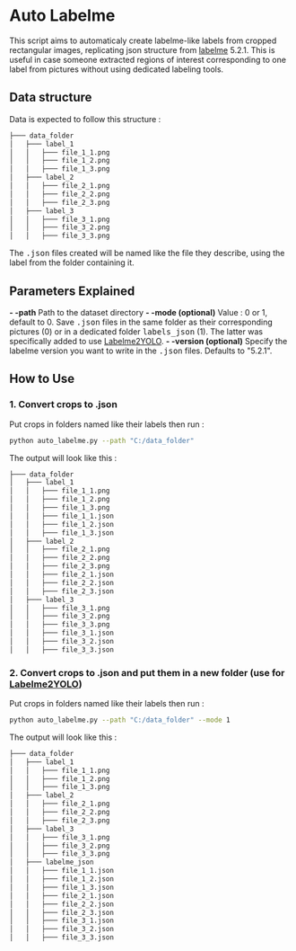 # Auto Labelme

This script aims to automaticaly create labelme-like labels from cropped rectangular images, replicating json structure from [labelme](https://github.com/wkentaro/labelme) 5.2.1. This is useful in case someone extracted regions of interest corresponding to one label from pictures without using dedicated labeling tools.

## Data structure
Data is expected to follow this structure : 
```bash
├─── data_folder
│   ├─── label_1
│   │   ├─── file_1_1.png
│   │   ├─── file_1_2.png
│   │   ├─── file_1_3.png
│   ├─── label_2
│   │   ├─── file_2_1.png
│   │   ├─── file_2_2.png
│   │   ├─── file_2_3.png
│   ├─── label_3
│   │   ├─── file_3_1.png
│   │   ├─── file_3_2.png
│   │   ├─── file_3_3.png
```
The <kbd>.json</kbd> files created will be named like the file they describe, using the label from the folder containing it.

## Parameters Explained

**- -path** Path to the dataset directory
**- -mode (optional)** Value : 0 or 1, default to 0. Save <kbd>.json</kbd> files in the same folder as their corresponding pictures (0) or in a dedicated folder <kbd>labels_json</kbd> (1). The latter was specifically added to use [Labelme2YOLO](https://github.com/rooneysh/Labelme2YOLO).
**- -version (optional)** Specify the labelme version you want to write in the <kbd>.json</kbd> files. Defaults to "5.2.1".

## How to Use

### 1. Convert crops to .json
Put crops in folders named like their labels then run :
```bash
python auto_labelme.py --path "C:/data_folder"
```
The output will look like this :
```bash
├─── data_folder
│   ├─── label_1
│   │   ├─── file_1_1.png
│   │   ├─── file_1_2.png
│   │   ├─── file_1_3.png
│   │   ├─── file_1_1.json
│   │   ├─── file_1_2.json
│   │   ├─── file_1_3.json
│   ├─── label_2
│   │   ├─── file_2_1.png
│   │   ├─── file_2_2.png
│   │   ├─── file_2_3.png
│   │   ├─── file_2_1.json
│   │   ├─── file_2_2.json
│   │   ├─── file_2_3.json
│   ├─── label_3
│   │   ├─── file_3_1.png
│   │   ├─── file_3_2.png
│   │   ├─── file_3_3.png
│   │   ├─── file_3_1.json
│   │   ├─── file_3_2.json
│   │   ├─── file_3_3.json
```

### 2. Convert crops to .json and put them in a new folder (use for [Labelme2YOLO](https://github.com/rooneysh/Labelme2YOLO))

Put crops in folders named like their labels then run :
```bash
python auto_labelme.py --path "C:/data_folder" --mode 1
```
The output will look like this :
```bash
├─── data_folder
│   ├─── label_1
│   │   ├─── file_1_1.png
│   │   ├─── file_1_2.png
│   │   ├─── file_1_3.png
│   ├─── label_2
│   │   ├─── file_2_1.png
│   │   ├─── file_2_2.png
│   │   ├─── file_2_3.png
│   ├─── label_3
│   │   ├─── file_3_1.png
│   │   ├─── file_3_2.png
│   │   ├─── file_3_3.png
│   ├─── labelme_json
│   │   ├─── file_1_1.json
│   │   ├─── file_1_2.json
│   │   ├─── file_1_3.json
│   │   ├─── file_2_1.json
│   │   ├─── file_2_2.json
│   │   ├─── file_2_3.json
│   │   ├─── file_3_1.json
│   │   ├─── file_3_2.json
│   │   ├─── file_3_3.json
```